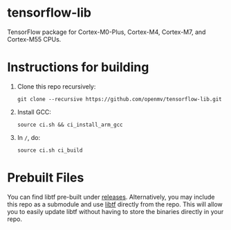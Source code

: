 # tensorflow-lib #
TensorFlow package for Cortex-M0-Plus, Cortex-M4, Cortex-M7, and Cortex-M55 CPUs.

Instructions for building
=========================

1. Clone this repo recursively:

    ```
    git clone --recursive https://github.com/openmv/tensorflow-lib.git
    ```

2. Install GCC:

    ```
    source ci.sh && ci_install_arm_gcc
    ```

3. In `/`, do:

    ```
    source ci.sh ci_build
    ```

Prebuilt Files
==============

You can find libtf pre-built under [releases](https://github.com/openmv/tensorflow-lib/releases). Alternatively, you may include this repo as a submodule and use [libtf](libtf) directly from the repo. This will allow you to easily update libtf without having to store the binaries directly in your repo.
